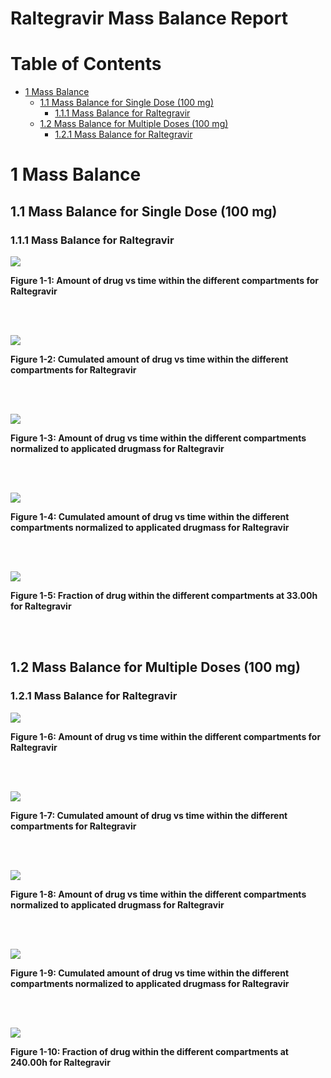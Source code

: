 # Raltegravir Mass Balance Report

# Table of Contents

 * [1 Mass Balance](#mass-balance)
   * [1.1 Mass Balance for Single Dose (100 mg)](#mass-balance-single_dose__100_mg_)
     * [1.1.1 Mass Balance for Raltegravir](#1_mass_balance)
   * [1.2 Mass Balance for Multiple Doses (100 mg)](#mass-balance-multiple_doses__100_mg_)
     * [1.2.1 Mass Balance for Raltegravir](#1_mass_balance)

# 1 Mass Balance<a id="mass-balance"></a>

## 1.1 Mass Balance for Single Dose (100 mg)<a id="mass-balance-single_dose__100_mg_"></a>

### 1.1.1 Mass Balance for Raltegravir<a id="1_mass_balance"></a>

<a id="figure-1-1"></a>

![](MassBalance/Single_Dose__100_mg_-2_mass_balance_Single_Dose__100_mg_.png)

**Figure 1-1: Amount of drug vs time within the different compartments for Raltegravir**

<br>
<br>

<a id="figure-1-2"></a>

![](MassBalance/Single_Dose__100_mg_-3_mass_balance_Single_Dose__100_mg_.png)

**Figure 1-2: Cumulated amount of drug vs time within the different compartments for Raltegravir**

<br>
<br>

<a id="figure-1-3"></a>

![](MassBalance/Single_Dose__100_mg_-4_mass_balance_Single_Dose__100_mg_.png)

**Figure 1-3: Amount of drug vs time within the different compartments normalized to applicated drugmass for Raltegravir**

<br>
<br>

<a id="figure-1-4"></a>

![](MassBalance/Single_Dose__100_mg_-5_mass_balance_Single_Dose__100_mg_.png)

**Figure 1-4: Cumulated amount of drug vs time within the different compartments normalized to applicated drugmass for Raltegravir**

<br>
<br>

<a id="figure-1-5"></a>

![](MassBalance/Single_Dose__100_mg_-6_mass_balance_Single_Dose__100_mg_.png)

**Figure 1-5: Fraction of drug within the different compartments at 33.00h for Raltegravir**

<br>
<br>

## 1.2 Mass Balance for Multiple Doses (100 mg)<a id="mass-balance-multiple_doses__100_mg_"></a>

### 1.2.1 Mass Balance for Raltegravir<a id="1_mass_balance"></a>

<a id="figure-1-6"></a>

![](MassBalance/Multiple_Doses__100_mg_-2_mass_balance_Multiple_Doses__100_mg_.png)

**Figure 1-6: Amount of drug vs time within the different compartments for Raltegravir**

<br>
<br>

<a id="figure-1-7"></a>

![](MassBalance/Multiple_Doses__100_mg_-3_mass_balance_Multiple_Doses__100_mg_.png)

**Figure 1-7: Cumulated amount of drug vs time within the different compartments for Raltegravir**

<br>
<br>

<a id="figure-1-8"></a>

![](MassBalance/Multiple_Doses__100_mg_-4_mass_balance_Multiple_Doses__100_mg_.png)

**Figure 1-8: Amount of drug vs time within the different compartments normalized to applicated drugmass for Raltegravir**

<br>
<br>

<a id="figure-1-9"></a>

![](MassBalance/Multiple_Doses__100_mg_-5_mass_balance_Multiple_Doses__100_mg_.png)

**Figure 1-9: Cumulated amount of drug vs time within the different compartments normalized to applicated drugmass for Raltegravir**

<br>
<br>

<a id="figure-1-10"></a>

![](MassBalance/Multiple_Doses__100_mg_-6_mass_balance_Multiple_Doses__100_mg_.png)

**Figure 1-10: Fraction of drug within the different compartments at 240.00h for Raltegravir**

<br>
<br>


